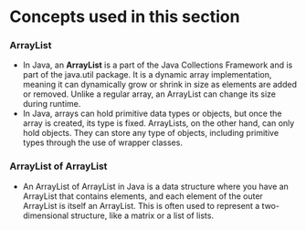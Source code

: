 # Concepts used in this section 

### ArrayList 
- In Java, an **ArrayList** is a part of the Java Collections Framework and is part of the java.util package. It is a dynamic array implementation, meaning it can dynamically grow or shrink in size as elements are added or removed. Unlike a regular array, an ArrayList can change its size during runtime.
- In Java, arrays can hold primitive data types or objects, but once the array is created, its type is fixed. ArrayLists, on the other hand, can only hold objects. They can store any type of objects, including primitive types through the use of wrapper classes.

### ArrayList of ArrayList 
- An ArrayList of ArrayList in Java is a data structure where you have an ArrayList that contains elements, and each element of the outer ArrayList is itself an ArrayList. This is often used to represent a two-dimensional structure, like a matrix or a list of lists.
